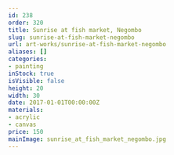 ```yaml
---
id: 238
order: 320
title: Sunrise at fish market, Negombo
slug: sunrise-at-fish-market-negombo
url: art-works/sunrise-at-fish-market-negombo
aliases: []
categories:
- painting
inStock: true
isVisible: false
height: 20
width: 30
date: 2017-01-01T00:00:00Z
materials:
- acrylic
- canvas
price: 150
mainImage: sunrise_at_fish_market_negombo.jpg
---
```

